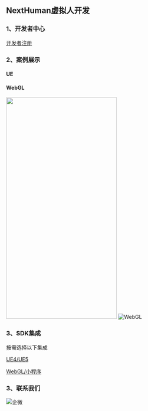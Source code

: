 ## NextHuman虚拟人开发

### 1、开发者中心
[开发者注册](https://nexthuman.cn/developer)

### 2、案例展示
#### UE

#### WebGL
<img src="https://cdn.wehome.cn/cmn/jpeg/META-8NA66KC1-OYLELYLD6GZZBDJJRXAM3-N0POJLNL-Q3.jpeg" height="600" width="300"></img>
![WebGL](https://cdn.wehome.cn/cmn/jpeg/META-8NA66KC1-OYLELYLD6GZZBDJJRXAM3-N0POJLNL-Q3.jpeg)

### 3、SDK集成
按需选择以下集成

[UE4/UE5](UE/README.md)

[WebGL/小程序](WebGL/README.md)


### 3、联系我们
![企微](https://nexthuman.cn/wiki/assets/qrcode.1e88c411.png)

